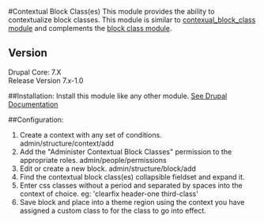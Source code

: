 #Contextual Block Class(es)
This module provides the ability to contextualize block classes. This module is similar to [contexual_block_class module](https://drupal.org/project/context_block_class) and complements the [block class module](https://drupal.org/project/block_class).
## Version
Drupal Core: 7.X    
Release Version 7.x-1.0

##Installation:
Install this module like any other module. [See Drupal Documentation](https://drupal.org/documentation/install/modules-themes/modules-7)

##Configuration:
1. Create a context with any set of conditions. admin/structure/context/add
2. Add the "Administer Contextual Block Classes" permission to the appropriate roles. admin/people/permissions
3. Edit or create a new block. admin/structure/block/add
4. Find the contextual block class(es) collapsible fieldset and expand it.
5. Enter css classes without a period and separated by spaces into the context of choice. eg: 'clearfix header-one third-class'
6. Save block and place into a theme region using the context you have assigned a custom class to for the class to go into effect.
